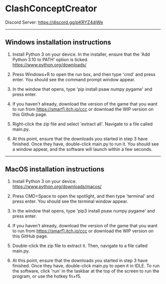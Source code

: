 # ClashConceptCreator
Discord Server: https://discord.gg/pKRYZ4djWe

-------------------
Windows installation instructions
-------------------
1) Install Python 3 on your device. In the installer, ensure that the 'Add Python 3.10 to PATH' option is ticked.
https://www.python.org/downloads/

2) Press Windows+R to open the run box, and then type 'cmd' and press enter. You should see the command prompt window appear.

3) In the window that opens, type 'pip install psaw numpy pygame' and press enter.

4) If you haven't already, download the version of the game that you want to run from https://smarf1.itch.io/ccc or download the WIP version on this Github page.

5) Right-click the zip file and select 'extract all'. Navigate to a file called main.py. 

6) At this point, ensure that the downloads you started in step 3 have finished. Once they have, double-click main.py to run it. You should see a window appear, and the software will launch within a few seconds.

-------------------
MacOS installation instructions
-------------------
1) Install Python 3 on your device.
https://www.python.org/downloads/macos/

2) Press CMD+Space to open the spotlight, and then type 'terminal' and press enter. You should see the terminal window appear.

3) In the window that opens, type 'pip3 install psaw numpy pygame' and press enter.

4) If you haven't already, download the version of the game that you want to run from https://smarf1.itch.io/ccc or download the WIP version on this GitHub page.

5) Double-click the zip file to extract it. Then, navigate to a file called main.py. 

6) At this point, ensure that the downloads you started in step 3 have finished. Once they have, double-click main.py to open it in IDLE. To run the software, click 'run' in the taskbar at the top of the screen to run the program, or use the hotkey fn+f5.

